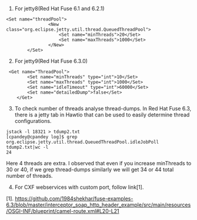 1. For jetty8(Red Hat Fuse 6.1 and 6.2.1)
```
<Set name="threadPool">
    			<New class="org.eclipse.jetty.util.thread.QueuedThreadPool">
      				<Set name="minThreads">20</Set>
      				<Set name="maxThreads">1000</Set>
    			</New>
  		</Set>
 ```
2. For jetty9(Red Hat Fuse 6.3.0)
```
 <Get name="ThreadPool">
        <Set name="minThreads" type="int">10</Set>
        <Set name="maxThreads" type="int">1000</Set>
        <Set name="idleTimeout" type="int">60000</Set>
        <Set name="detailedDump">false</Set>
    </Get>
```
3. To check number of threads analyse thread-dumps. In Red Hat Fuse 6.3, there is a jetty tab in Hawtio that can be used to easily determine thread configurations.
```
jstack -l 18321 > tdump2.txt
[cpandey@cpandey log]$ grep org.eclipse.jetty.util.thread.QueuedThreadPool.idleJobPoll tdump2.txt|wc -l
24
```
Here 4 threads are extra. I observed that even if you increase minThreads to 30 or 40, if we grep thread-dumps similarly we will get 34 or 44 total number of threads. 


4. For CXF webservices with custom port, follow link[1].


[1]. https://github.com/1984shekhar/fuse-examples-6.3/blob/master/interceptor_soap_http_header_example/src/main/resources/OSGI-INF/blueprint/camel-route.xml#L20-L21

